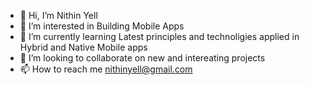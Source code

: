 - 👋 Hi, I’m Nithin Yell
- 👀 I’m interested in Building Mobile Apps
- 🌱 I’m currently learning Latest principles and technoligies applied in Hybrid and Native Mobile apps
- 💞️ I’m looking to collaborate on new and intereating projects
- 📫 How to reach me nithinyell@gmail.com
